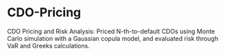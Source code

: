 # CDO-Pricing
CDO Pricing and Risk Analysis: Priced N-th-to-default CDOs using Monte Carlo simulation with a Gaussian copula model, and evaluated risk through VaR and Greeks calculations.
